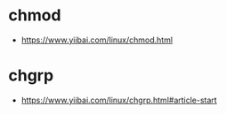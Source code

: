 # chmod
* https://www.yiibai.com/linux/chmod.html


# chgrp
* https://www.yiibai.com/linux/chgrp.html#article-start
